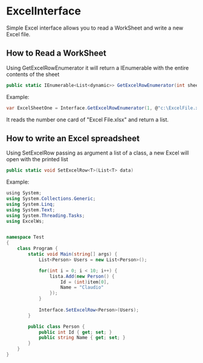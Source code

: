# ExcelInterface
Simple Excel interface allows you to read a WorkSheet and write a new Excel file.

## How to Read a WorkSheet

Using GetExcelRowEnumerator it will return a IEnumerable with the entire contents of the sheet
```cs
public static IEnumerable<List<dynamic>> GetExcelRowEnumerator(int sheetNumber, string path, int RowStart = 1)
```
Example:
```cs
var ExcelSheetOne = Interface.GetExcelRowEnumerator(1, @"c:\ExcelFile.xlsx");
```
It reads the number one card of "Excel File.xlsx" and return a list.

## How to write an Excel spreadsheet

Using SetExcelRow passing as argument a list of a class, a new Excel will open with the printed list
```cs
public static void SetExcelRow<T>(List<T> data)
```
Example:
```cs
﻿using System;
using System.Collections.Generic;
using System.Linq;
using System.Text;
using System.Threading.Tasks;
using ExcelWs;


namespace Test
{
    class Program {
        static void Main(string[] args) {
            List<Person> Users = new List<Person>();

            for(int i = 0; i < 10; i++) {
                lista.Add(new Person() {
                    Id = (int)item[0],
                    Name = "Claudio"
                });
            }
            
            Interface.SetExcelRow<Person>(Users);
        }

        public class Person {
            public int Id { get; set; }
            public string Name { get; set; }
        }
    }
}
```
